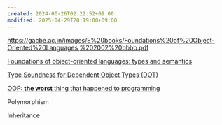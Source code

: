 ```yaml
---
created: 2024-06-26T02:22:52+09:00
modified: 2025-04-29T20:19:00+09:00
---
```


https://gacbe.ac.in/images/E%20books/Foundations%20of%20Object-Oriented%20Languages,%202002%20bbbb.pdf

[Foundations of object-oriented languages: types and semantics](https://dl.acm.org/doi/10.5555/507119)

[Type Soundness for Dependent Object Types (DOT)](https://lampwww.epfl.ch/~amin/dot/soundness_oopsla16.pdf)

[OOP: **the worst** thing that happened to programming](https://alexanderdanilov.dev/en/articles/oop)


Polymorphism

Inheritance